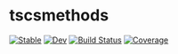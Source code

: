 # tscsmethods

[![Stable](https://img.shields.io/badge/docs-stable-blue.svg)](https://emfeltham.github.io/tscsmethods.jl/stable)
[![Dev](https://img.shields.io/badge/docs-dev-blue.svg)](https://emfeltham.github.io/tscsmethods.jl/dev)
[![Build Status](https://travis-ci.com/emfeltham/tscsmethods.jl.svg?branch=master)](https://travis-ci.com/emfeltham/tscsmethods.jl)
[![Coverage](https://codecov.io/gh/emfeltham/tscsmethods.jl/branch/master/graph/badge.svg)](https://codecov.io/gh/emfeltham/tscsmethods.jl)
